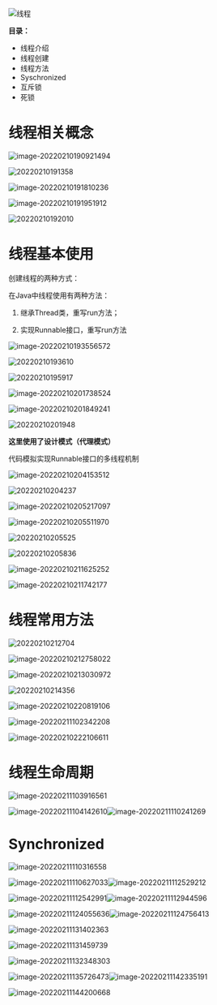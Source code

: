 ![线程](https://learnone.oss-cn-beijing.aliyuncs.com/pic/202311061229565.png)

**目录：**

- 线程介绍
- 线程创建
- 线程方法
- Syschronized
- 互斥锁
- 死锁

# 线程相关概念

![image-20220210190921494](https://learnone.oss-cn-beijing.aliyuncs.com/pic/202311061229664.png)

![20220210191358](https://learnone.oss-cn-beijing.aliyuncs.com/pic/202311061229970.png)

![image-20220210191810236](https://learnone.oss-cn-beijing.aliyuncs.com/pic/202311061229399.png)

![image-20220210191951912](https://learnone.oss-cn-beijing.aliyuncs.com/pic/202311061229090.png)

![20220210192010](https://learnone.oss-cn-beijing.aliyuncs.com/pic/202311061229582.png)

# 线程基本使用

创建线程的两种方式：

在Java中线程使用有两种方法：

1. 继承Thread类，重写run方法；

2. 实现Runnable接口，重写run方法

![image-20220210193556572](https://learnone.oss-cn-beijing.aliyuncs.com/pic/202311061229616.png)

![20220210193610](https://learnone.oss-cn-beijing.aliyuncs.com/pic/202311061229758.png)

![20220210195917](https://learnone.oss-cn-beijing.aliyuncs.com/pic/202311061229506.png)

![image-20220210201738524](https://learnone.oss-cn-beijing.aliyuncs.com/pic/202311061229731.png)

![image-20220210201849241](https://learnone.oss-cn-beijing.aliyuncs.com/pic/202311061235164.png)

![20220210201948](https://learnone.oss-cn-beijing.aliyuncs.com/pic/202311061236451.png)

**这里使用了设计模式（代理模式）**

代码模拟实现Runnable接口的多线程机制

![image-20220210204153512](https://learnone.oss-cn-beijing.aliyuncs.com/pic/202311061236934.png)

![20220210204237](https://learnone.oss-cn-beijing.aliyuncs.com/pic/202311061236795.png)

![image-20220210205217097](https://learnone.oss-cn-beijing.aliyuncs.com/pic/202311061236948.png)

![image-20220210205511970](https://learnone.oss-cn-beijing.aliyuncs.com/pic/202311061236120.png)

![20220210205525](https://learnone.oss-cn-beijing.aliyuncs.com/pic/202311061236811.png)

![20220210205836](https://learnone.oss-cn-beijing.aliyuncs.com/pic/202311061236504.png)

![image-20220210211625252](https://learnone.oss-cn-beijing.aliyuncs.com/pic/202311061236787.png)

![image-20220210211742177](https://learnone.oss-cn-beijing.aliyuncs.com/pic/202311061236902.png)

# 线程常用方法

![20220210212704](https://learnone.oss-cn-beijing.aliyuncs.com/pic/202311061236226.png)

![image-20220210212758022](https://learnone.oss-cn-beijing.aliyuncs.com/pic/202311061236008.png)

![image-20220210213030972](https://learnone.oss-cn-beijing.aliyuncs.com/pic/202311061236372.png)

![20220210214356](https://learnone.oss-cn-beijing.aliyuncs.com/pic/202311061236699.png)

![image-20220210220819106](https://learnone.oss-cn-beijing.aliyuncs.com/pic/202311061237897.png)

![image-20220211102342208](https://learnone.oss-cn-beijing.aliyuncs.com/pic/202311061237604.png)

![image-20220210222106611](https://learnone.oss-cn-beijing.aliyuncs.com/pic/202311061237426.png)

# 线程生命周期

![image-20220211103916561](https://learnone.oss-cn-beijing.aliyuncs.com/pic/202311061247118.png)

![image-20220211104142610](https://learnone.oss-cn-beijing.aliyuncs.com/pic/202311061247638.png)![image-20220211110241269](https://learnone.oss-cn-beijing.aliyuncs.com/pic/202311061248997.png)

# Synchronized

![image-20220211110316558](./%E5%A4%9A%E7%BA%BF%E7%A8%8B.assets/202202111103806.png)

![image-20220211110627033](./%E5%A4%9A%E7%BA%BF%E7%A8%8B.assets/202202111106321.png)![image-20220211112529212](./%E5%A4%9A%E7%BA%BF%E7%A8%8B.assets/202202111125549.png)

![image-20220211112542991](./%E5%A4%9A%E7%BA%BF%E7%A8%8B.assets/202202111125221.png)![image-20220211112944596](./%E5%A4%9A%E7%BA%BF%E7%A8%8B.assets/202202111129776.png)

![image-20220211124055636](./%E5%A4%9A%E7%BA%BF%E7%A8%8B.assets/202202111240029.png)![image-20220211124756413](./%E5%A4%9A%E7%BA%BF%E7%A8%8B.assets/202202111247682.png)

![image-20220211131402363](./%E5%A4%9A%E7%BA%BF%E7%A8%8B.assets/202202111314660.png)

![image-20220211131459739](./%E5%A4%9A%E7%BA%BF%E7%A8%8B.assets/202202111315089.png)

![image-20220211132348303](./%E5%A4%9A%E7%BA%BF%E7%A8%8B.assets/202202111323597.png)

![image-20220211135726473](./%E5%A4%9A%E7%BA%BF%E7%A8%8B.assets/202202111357594.png)![image-20220211142335191](./%E5%A4%9A%E7%BA%BF%E7%A8%8B.assets/202202111423360.png)

![image-20220211144200668](./%E5%A4%9A%E7%BA%BF%E7%A8%8B.assets/202202111442825.png)